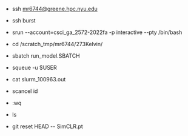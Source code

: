 - ssh mr6744@greene.hpc.nyu.edu
- ssh burst
- srun --account=csci_ga_2572-2022fa -p interactive --pty /bin/bash
- cd /scratch_tmp/mr6744/273Kelvin/

- sbatch run_model.SBATCH 
- squeue -u $USER
- cat slurm_100963.out
- scancel id

- :wq
- ls

- git reset HEAD -- SimCLR.pt